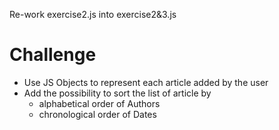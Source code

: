 Re-work exercise2.js into exercise2&3.js

# Challenge
- Use JS Objects to represent each article added by the user
- Add the possibility to sort the list of article by
    - alphabetical order of Authors
    - chronological order of Dates
